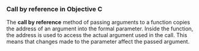 ### Call by reference in Objective C

The **call by reference** method of passing arguments to a function copies the address of an argument into the formal parameter. Inside the function, the address is used to access the actual argument used in the call. This means that changes made to the parameter affect the passed argument.
